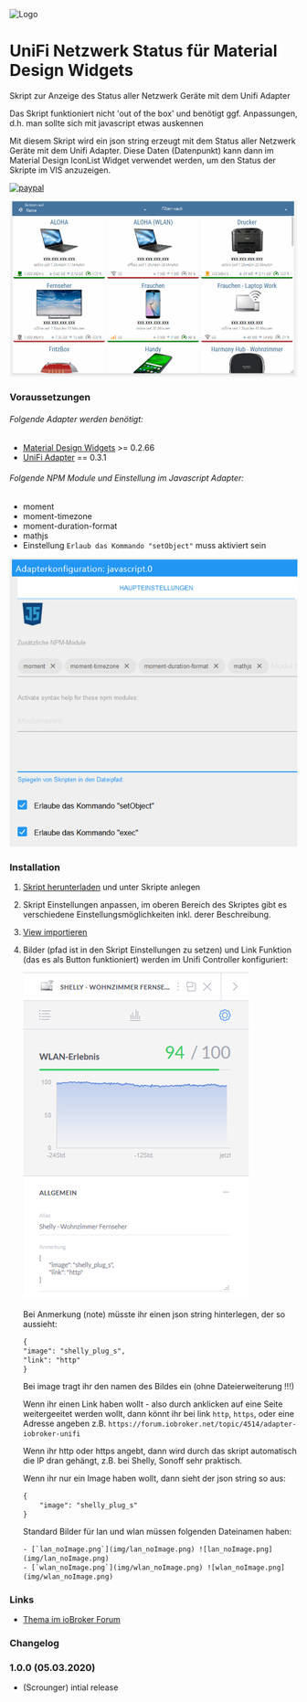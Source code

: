 ![Logo](../../admin/vis-materialdesign.png)
# UniFi Netzwerk Status für Material Design Widgets

Skript zur Anzeige des Status aller Netzwerk Geräte mit dem Unifi Adapter

Das Skript funktioniert nicht 'out of the box' und benötigt ggf. Anpassungen, d.h. man sollte sich mit javascript etwas auskennen

Mit diesem Skript wird ein json string erzeugt mit dem Status aller Netzwerk Geräte mit dem Unifi Adapter. Diese Daten (Datenpunkt) kann dann im Material Design IconList Widget verwendet werden, um den Status der Skripte im VIS anzuzeigen.

[![paypal](https://www.paypalobjects.com/en_US/i/btn/btn_donateCC_LG.gif)](https://www.paypal.com/cgi-bin/webscr?cmd=_s-xclick&hosted_button_id=VWAXSTS634G88&source=url)

![Tablet](img/preview.gif)

### Voraussetzungen

###### Folgende Adapter werden benötigt:
* [Material Design Widgets](https://github.com/Scrounger/ioBroker.vis-materialdesign) >= 0.2.66
* [UniFi Adapter](https://github.com/iobroker-community-adapters/ioBroker.unifi) == 0.3.1

###### Folgende NPM Module und Einstellung im Javascript Adapter:
* moment
* moment-timezone
* moment-duration-format
* mathjs
* Einstellung `Erlaub das Kommando "setObject"` muss aktiviert sein

![Einstellung im Javascript Adapter](img/adapter_javascript.png)

### Installation

1. [Skript herunterladen](UnifiNetworkState.js) und unter Skripte anlegen
1. Skript Einstellungen anpassen, im oberen Bereich des Skriptes gibt es verschiedene Einstellungsmöglichkeiten inkl. derer Beschreibung.
1. [View importieren](UnifiNetworkStateView.json) 
1. Bilder (pfad ist in den Skript Einstellungen zu setzen) und Link Funktion (das es als Button funktioniert) werden im Unifi Controller konfiguriert:

    ![UniFi Device notes](img/unifi-note.png) 
  
    Bei Anmerkung (note) müsste ihr einen json string hinterlegen, der so aussieht:

    ```
    {
	"image": "shelly_plug_s",
	"link": "http"
    }
    ```

    Bei image tragt ihr den namen des Bildes ein (ohne Dateierweiterung !!!)
    
    Wenn ihr einen Link haben wollt - also durch anklicken auf eine Seite weitergeeitet werden wollt, dann könnt ihr bei link `http`, `https`, oder eine Adresse angeben z.B. `https://forum.iobroker.net/topic/4514/adapter-iobroker-unifi`
    
    Wenn ihr http oder https angebt, dann wird durch das skript automatisch die IP dran gehängt, z.B. bei Shelly, Sonoff sehr praktisch.
    
    Wenn ihr nur ein Image haben wollt, dann sieht der json string so aus:
  
    ```
    {
        "image": "shelly_plug_s"
    }
    ```

    Standard Bilder für lan und wlan müssen folgenden Dateinamen haben:

       - [`lan_noImage.png`](img/lan_noImage.png) ![lan_noImage.png](img/lan_noImage.png)
       - [`wlan_noImage.png`](img/wlan_noImage.png) ![wlan_noImage.png](img/wlan_noImage.png)


### Links
* [Thema im ioBroker Forum](https://forum.iobroker.net/topic/30875/material-design-widgets-unifi-netzwerk-status)

### Changelog

### 1.0.0 (05.03.2020)
* (Scrounger) intial release
